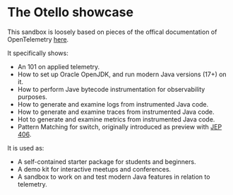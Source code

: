 # The Otello showcase

This sandbox is loosely based on pieces of the offical documentation of OpenTelemetry [here](https://opentelemetry.io/docs/languages/java/getting-started/). 

It specifically shows:

- An 101 on applied telemetry.
- How to set up Oracle OpenJDK, and run modern Java versions (17+) on it.
- How to perform Jave bytecode instrumentation for observability purposes.
- How to generate and examine logs from instrumented Java code.
- How to generate and examine traces from instrumented Java code.
- Hot to generate and examine metrics from instrumented Java code.
- Pattern Matching for switch, originally introduced as preview with [JEP 406](https://openjdk.org/jeps/406).

It is used as:
- A self-contained starter package for students and beginners.
- A demo kit for interactive meetups and conferences.
- A sandbox to work on and test modern Java features in relation to telemetry.
